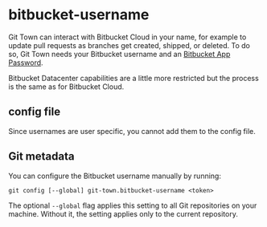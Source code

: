 # bitbucket-username

Git Town can interact with Bitbucket Cloud in your name, for example to update
pull requests as branches get created, shipped, or deleted. To do so, Git Town
needs your Bitbucket username and an
[Bitbucket App Password](bitbucket-app-password.md).

Bitbucket Datacenter capabilities are a little more restricted but the process
is the same as for Bitbucket Cloud.

## config file

Since usernames are user specific, you cannot add them to the config file.

## Git metadata

You can configure the Bitbucket username manually by running:

```wrap
git config [--global] git-town.bitbucket-username <token>
```

The optional `--global` flag applies this setting to all Git repositories on
your machine. Without it, the setting applies only to the current repository.
